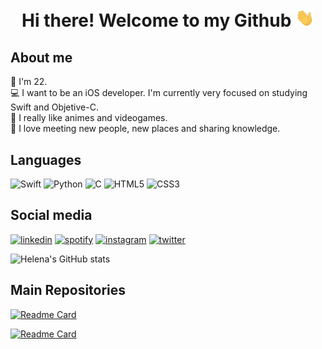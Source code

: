<h1 align='center'> Hi there! Welcome to my Github <img src="https://github.com/btwhelena/btwhelena/blob/main/images/wave.gif?raw=true" width="30px"> </h1>

## About me
🎂 I'm 22. <br>
💻 I want to be an iOS developer. I'm currently very focused on studying Swift and Objetive-C. <br>
👾 I really like animes and videogames. <br>
🌸 I love meeting new people, new places and sharing knowledge. <br>


## Languages
![Swift](https://img.shields.io/badge/Swift-FA7343?style=for-the-badge&logo=swift&logoColor=white)
![Python](https://img.shields.io/badge/Python-FFD43B?style=for-the-badge&logo=python&logoColor=blue)
![C](https://img.shields.io/badge/C-00599C?style=for-the-badge&logo=c&logoColor=white)
![HTML5](https://img.shields.io/badge/HTML5-E34F26?style=for-the-badge&logo=html5&logoColor=white)
![CSS3](https://img.shields.io/badge/CSS3-1572B6?style=for-the-badge&logo=css3&logoColor=white)

## Social media
[<img src='https://img.shields.io/badge/LinkedIn-0077B5?style=for-the-badge&logo=linkedin&logoColor=white' alt='linkedin' height='30'>](https://www.linkedin.com/in/helenaoliveirac/)
[<img src='https://img.shields.io/badge/Spotify-1ED760?&style=for-the-badge&logo=spotify&logoColor=white' alt='spotify' height='30'>](https://open.spotify.com/user/1n0s9acnseof0jffxxxm6qj2q?si=2534d4b6943e4b2e)
[<img src='https://img.shields.io/badge/Instagram-E4405F?style=for-the-badge&logo=instagram&logoColor=white' alt='instagram' height='30'>](https://www.instagram.com/btwhelena/)
[<img src='https://img.shields.io/badge/Twitter-1DA1F2?style=for-the-badge&logo=twitter&logoColor=white' alt='twitter' height='30'>](https://twitter.com/yappari_chan)


![Helena's GitHub stats](https://github-readme-stats.vercel.app/api?username=btwhelena&show_icons=true&theme=moltack)

## Main Repositories

[![Readme Card](https://github-readme-stats.vercel.app/api/pin/?username=btwhelena&repo=Learning-Swift&theme=moltack)](https://github.com/btwhelena/Learning-Swift)

[![Readme Card](https://github-readme-stats.vercel.app/api/pin/?username=btwhelena&repo=Twitter&theme=moltack)](https://github.com/btwhelena/Twitter)
